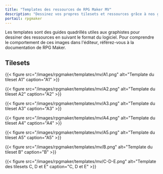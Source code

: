 ```yaml
---
title: "Templates des ressources de RPG Maker MV"
description: "Dessinez vos propres tilesets et ressources grâce à nos guides quadrillés spécialement faits pour RPG Maker MV. Téléchargez des images de template."
portail: rpgmaker
---
```


Les templates sont des guides quadrillés utiles aux graphistes pour dessiner des ressources en suivant le format du logiciel. Pour comprendre le comportement de ces images dans l'éditeur, référez-vous à la documentation de RPG Maker.

## Tilesets

{{< figure src="/images/rpgmaker/templates/mv/A1.png" alt="Template du tileset A1" caption="A1" >}}
<p>
{{< figure src="/images/rpgmaker/templates/mv/A2.png" alt="Template du tileset A2" caption="A2" >}}
<p>
{{< figure src="/images/rpgmaker/templates/mv/A3.png" alt="Template du tileset A3" caption="A3" >}}
<p>
{{< figure src="/images/rpgmaker/templates/mv/A4.png" alt="Template du tileset A4" caption="A4" >}}
<p>
{{< figure src="/images/rpgmaker/templates/mv/A5.png" alt="Template du tileset A5" caption="A5" >}}
<p>
{{< figure src="/images/rpgmaker/templates/mv/B.png" alt="Template du tileset B" caption="B" >}}
<p>
{{< figure src="/images/rpgmaker/templates/mv/C-D-E.png" alt="Template des tilesets C, D et E" caption="C, D et E" >}}
